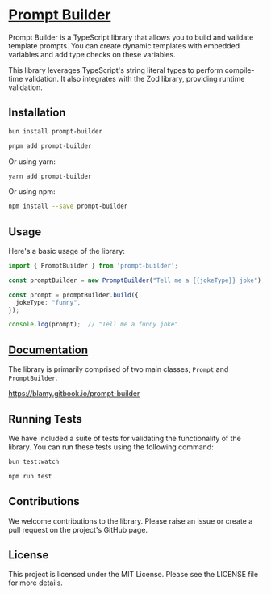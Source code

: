 # [Prompt Builder](https://blamy.gitbook.io/prompt-builder)

Prompt Builder is a TypeScript library that allows you to build and validate template prompts. You can create dynamic templates with embedded variables and add type checks on these variables.

This library leverages TypeScript's string literal types to perform compile-time validation. It also integrates with the Zod library, providing runtime validation.

## Installation


```bash
bun install prompt-builder
```

```bash
pnpm add prompt-builder
```

Or using yarn:

```bash
yarn add prompt-builder
```

Or using npm:

```bash
npm install --save prompt-builder
```

## Usage

Here's a basic usage of the library:

```ts
import { PromptBuilder } from 'prompt-builder';

const promptBuilder = new PromptBuilder("Tell me a {{jokeType}} joke");

const prompt = promptBuilder.build({
  jokeType: "funny",
});

console.log(prompt);  // "Tell me a funny joke"
```

## [Documentation](https://blamy.gitbook.io/prompt-builder)

The library is primarily comprised of two main classes, `Prompt` and `PromptBuilder`.

https://blamy.gitbook.io/prompt-builder

## Running Tests

We have included a suite of tests for validating the functionality of the library. You can run these tests using the following command:

```bash
bun test:watch
```

```bash
npm run test
```

## Contributions

We welcome contributions to the library. Please raise an issue or create a pull request on the project's GitHub page.

## License

This project is licensed under the MIT License. Please see the LICENSE file for more details.
